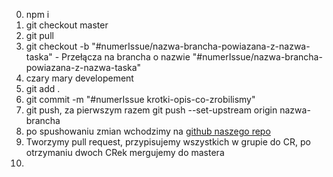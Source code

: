 0. npm i
1. git checkout master 
2. git pull
3. git checkout -b "#numerIssue/nazwa-brancha-powiazana-z-nazwa-taska" - Przełącza na brancha o nazwie "#numerIssue/nazwa-brancha-powiazana-z-nazwa-taska"
4. czary mary developement
5. git add .
6. git commit -m "#numerIssue krotki-opis-co-zrobilismy"
7. git push, za pierwszym razem git push --set-upstream origin nazwa-brancha
8. po spushowaniu zmian wchodzimy na [github naszego repo](https://github.com/LSYP-Final-Project/ToDoApp)
9. Tworzymy pull request, przypisujemy wszystkich w grupie do CR, po otrzymaniu dwoch CRek mergujemy do mastera
10. 
